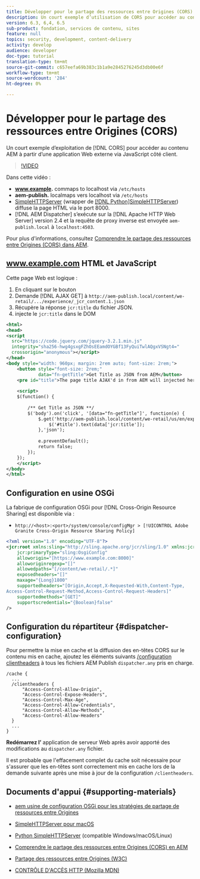 ```yaml
---
title: Développer pour le partage des ressources entre Origines (CORS) avec les AEM
description: Un court exemple d’utilisation de CORS pour accéder au contenu AEM à partir d’une application Web externe via du code JavaScript côté client.
version: 6.3, 6,4, 6.5
sub-product: fondation, services de contenu, sites
feature: null
topics: security, development, content-delivery
activity: develop
audience: developer
doc-type: tutorial
translation-type: tm+mt
source-git-commit: c657eefa69b383c1b1a9e2845276245d3db00e6f
workflow-type: tm+mt
source-wordcount: '284'
ht-degree: 0%

---
```



# Développer pour le partage des ressources entre Origines (CORS)

Un court exemple d’exploitation de [!DNL CORS] pour accéder au contenu AEM à partir d’une application Web externe via JavaScript côté client.

>[!VIDEO](https://video.tv.adobe.com/v/18837/?quality=12&learn=on)

Dans cette vidéo :

* **www.example.** commaps to localhost via  `/etc/hosts`
* **aem-publish.** localmaps vers localhost via  `/etc/hosts`
* [SimpleHTTPServer](https://itunes.apple.com/us/app/simple-http-server/id441002840?mt=12)  (wrapper de  [[!DNL Python]SimpleHTTPServer](https://docs.python.org/2/library/simplehttpserver.html)) diffuse la page HTML via le port 8000.
* [!DNL AEM Dispatcher] s’exécute sur la  [!DNL Apache HTTP Web Server] version 2.4 et la requête de proxy inverse est envoyée  `aem-publish.local` à  `localhost:4503`.

Pour plus d&#39;informations, consultez [Comprendre le partage des ressources entre Origines (CORS) dans AEM](./understand-cross-origin-resource-sharing.md).

## www.example.com HTML et JavaScript

Cette page Web est logique :

1. En cliquant sur le bouton
1. Demande [!DNL AJAX GET] à `http://aem-publish.local/content/we-retail/.../experience/_jcr_content.1.json`
1. Récupère la réponse `jcr:title` du fichier JSON.
1. injecte le `jcr:title` dans le DOM

```xml
<html>
<head>
<script
  src="https://code.jquery.com/jquery-3.2.1.min.js"
  integrity="sha256-hwg4gsxgFZhOsEEamdOYGBf13FyQuiTwlAQgxVSNgt4="
  crossorigin="anonymous"></script>   
</head>
<body style="width: 960px; margin: 2rem auto; font-size: 2rem;">
    <button style="font-size: 2rem;"
            data="fn-getTitle">Get Title as JSON from AEM</button>
    <pre id="title">The page title AJAX'd in from AEM will injected here</pre>
    
    <script>
    $(function() { 
        
        /** Get Title as JSON **/
        $('body').on('click', '[data="fn-getTitle"]', function(e) { 
            $.get('http://aem-publish.local/content/we-retail/us/en/experience/_jcr_content.1.json', function(data) {
                $('#title').text(data['jcr:title']);
            },'json');
            
            e.preventDefault();
            return false;
        });
    });
    </script>
</body>
</html>
```

## Configuration en usine OSGi

La fabrique de configuration OSGi pour [!DNL Cross-Origin Resource Sharing] est disponible via :

* `http://<host>:<port>/system/console/configMgr > [!UICONTROL Adobe Granite Cross-Origin Resource Sharing Policy]`

```xml
<?xml version="1.0" encoding="UTF-8"?>
<jcr:root xmlns:sling="http://sling.apache.org/jcr/sling/1.0" xmlns:jcr="http://www.jcp.org/jcr/1.0"
    jcr:primaryType="sling:OsgiConfig"
    alloworigin="[https://www.example.com:8000]"
    alloworiginregexp="[]"
    allowedpaths="[/content/we-retail/.*]"
    exposedheaders="[]"
    maxage="{Long}1800"
    supportedheaders="[Origin,Accept,X-Requested-With,Content-Type,
Access-Control-Request-Method,Access-Control-Request-Headers]"
    supportedmethods="[GET]"
    supportscredentials="{Boolean}false"
/>
```

## Configuration du répartiteur {#dispatcher-configuration}

Pour permettre la mise en cache et la diffusion des en-têtes CORS sur le contenu mis en cache, ajoutez les éléments suivants [/configuration clientheaders](https://experienceleague.adobe.com/docs/experience-manager-dispatcher/using/configuring/dispatcher-configuration.html?lang=en#specifying-the-http-headers-to-pass-through-clientheaders) à tous les fichiers AEM Publish `dispatcher.any` pris en charge.

```
/cache { 
  ...
  /clientheaders {
      "Access-Control-Allow-Origin",
      "Access-Control-Expose-Headers",
      "Access-Control-Max-Age",
      "Access-Control-Allow-Credentials",
      "Access-Control-Allow-Methods",
      "Access-Control-Allow-Headers"
  }
  ...
}
```

**Redémarrez l’** application de serveur Web après avoir apporté des modifications au  `dispatcher.any` fichier.

Il est probable que l&#39;effacement complet du cache soit nécessaire pour s&#39;assurer que les en-têtes sont correctement mis en cache lors de la demande suivante après une mise à jour de la configuration `/clientheaders`.

## Documents d&#39;appui {#supporting-materials}

* [aem usine de configuration OSGi pour les stratégies de partage de ressources entre Origines](http://localhost:4502/system/console/configMgr/com.adobe.granite.cors.impl.CORSPolicyImpl)
* [SimpleHTTPServer pour macOS](https://itunes.apple.com/us/app/simple-http-server/id441002840?mt=12)
* [Python SimpleHTTPServer](https://docs.python.org/2/library/simplehttpserver.html)  (compatible Windows/macOS/Linux)

* [Comprendre le partage des ressources entre Origines (CORS) en AEM](./understand-cross-origin-resource-sharing.md)
* [Partage des ressources entre Origines (W3C)](https://www.w3.org/TR/cors/)
* [CONTRÔLE D&#39;ACCÈS HTTP (Mozilla MDN)](https://developer.mozilla.org/en-US/docs/Web/HTTP/Access_control_CORS)

